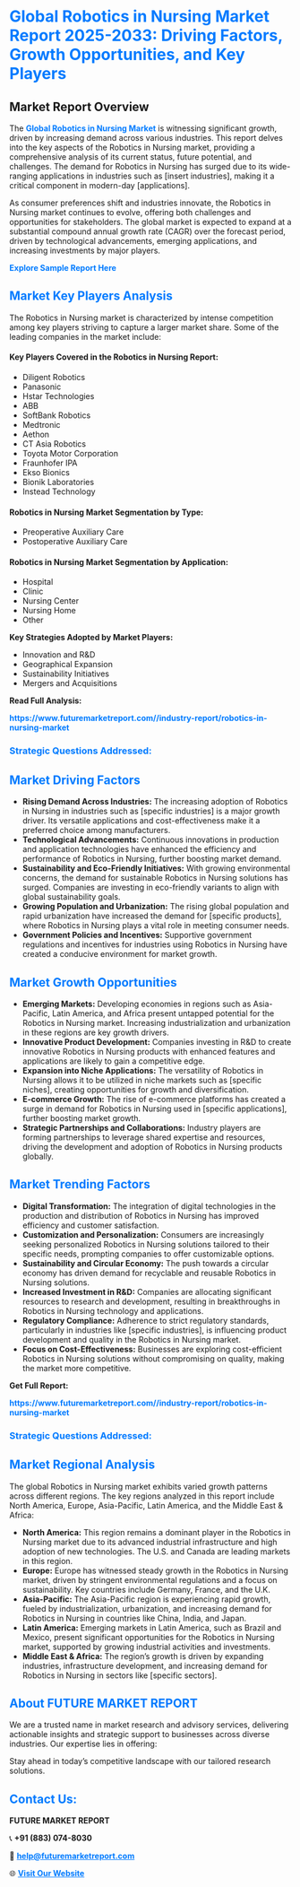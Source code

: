 <h1 style="color: #007BFF;">Global Robotics in Nursing Market Report 2025-2033: Driving Factors, Growth Opportunities, and Key Players</h1>

<section id="overview">
<h2>Market Report Overview</h2>
<p>The <a href="https://www.futuremarketreport.com//industry-report/robotics-in-nursing-market" style="color: #007BFF; text-decoration: none;"><strong>Global Robotics in Nursing Market</strong></a> is witnessing significant growth, driven by increasing demand across various industries. This report delves into the key aspects of the Robotics in Nursing market, providing a comprehensive analysis of its current status, future potential, and challenges. The demand for Robotics in Nursing has surged due to its wide-ranging applications in industries such as [insert industries], making it a critical component in modern-day [applications].</p>
<p>As consumer preferences shift and industries innovate, the Robotics in Nursing market continues to evolve, offering both challenges and opportunities for stakeholders. The global market is expected to expand at a substantial compound annual growth rate (CAGR) over the forecast period, driven by technological advancements, emerging applications, and increasing investments by major players.</p>
</section>

<section id="overview">
<p><a href="https://www.futuremarketreport.com//request-sample/reportId=77958" style="color: #007BFF; text-decoration: none;"><strong>Explore Sample Report Here</strong></a></p>
</section>

<section id="key-players">
<h2 style="color: #007BFF;">Market Key Players Analysis</h2>
<p>The Robotics in Nursing market is characterized by intense competition among key players striving to capture a larger market share. Some of the leading companies in the market include:</p>
<h4>Key Players Covered in the Robotics in Nursing Report:</h4>
<ul><li>Diligent Robotics</li><li>Panasonic</li><li>Hstar Technologies</li><li>ABB</li><li>SoftBank Robotics</li><li>Medtronic</li><li>Aethon</li><li>CT Asia Robotics</li><li>Toyota Motor Corporation</li><li>Fraunhofer IPA</li><li>Ekso Bionics</li><li>Bionik Laboratories</li><li>Instead Technology</li></ul>
<h4>Robotics in Nursing Market Segmentation by Type:</h4>
<ul><li>Preoperative Auxiliary Care</li><li>Postoperative Auxiliary Care</li></ul>

<h4>Robotics in Nursing Market Segmentation by Application:</h4>
<ul><li>Hospital</li><li>Clinic</li><li>Nursing Center</li><li>Nursing Home</li><li>Other</li></ul>
<p><strong>Key Strategies Adopted by Market Players:</strong></p>
<ul>
<li>Innovation and R&D</li>
<li>Geographical Expansion</li>
<li>Sustainability Initiatives</li>
<li>Mergers and Acquisitions</li>
</ul>
</section>

<section>
<p><strong>Read Full Analysis: </strong></p><a href="https://www.futuremarketreport.com//industry-report/robotics-in-nursing-market" style="color: #007BFF; text-decoration: none;"><strong>https://www.futuremarketreport.com//industry-report/robotics-in-nursing-market</strong></a>
<h3 style="color: #007BFF;">Strategic Questions Addressed:</h3>
</section>

<section id="driving-factors">
<h2 style="color: #007BFF;">Market Driving Factors</h2>
<ul>
<li><strong>Rising Demand Across Industries:</strong> The increasing adoption of Robotics in Nursing in industries such as [specific industries] is a major growth driver. Its versatile applications and cost-effectiveness make it a preferred choice among manufacturers.</li>
<li><strong>Technological Advancements:</strong> Continuous innovations in production and application technologies have enhanced the efficiency and performance of Robotics in Nursing, further boosting market demand.</li>
<li><strong>Sustainability and Eco-Friendly Initiatives:</strong> With growing environmental concerns, the demand for sustainable Robotics in Nursing solutions has surged. Companies are investing in eco-friendly variants to align with global sustainability goals.</li>
<li><strong>Growing Population and Urbanization:</strong> The rising global population and rapid urbanization have increased the demand for [specific products], where Robotics in Nursing plays a vital role in meeting consumer needs.</li>
<li><strong>Government Policies and Incentives:</strong> Supportive government regulations and incentives for industries using Robotics in Nursing have created a conducive environment for market growth.</li>
</ul>
</section>

<section id="growth-opportunities">
<h2 style="color: #007BFF;">Market Growth Opportunities</h2>
<ul>
<li><strong>Emerging Markets:</strong> Developing economies in regions such as Asia-Pacific, Latin America, and Africa present untapped potential for the Robotics in Nursing market. Increasing industrialization and urbanization in these regions are key growth drivers.</li>
<li><strong>Innovative Product Development:</strong> Companies investing in R&D to create innovative Robotics in Nursing products with enhanced features and applications are likely to gain a competitive edge.</li>
<li><strong>Expansion into Niche Applications:</strong> The versatility of Robotics in Nursing allows it to be utilized in niche markets such as [specific niches], creating opportunities for growth and diversification.</li>
<li><strong>E-commerce Growth:</strong> The rise of e-commerce platforms has created a surge in demand for Robotics in Nursing used in [specific applications], further boosting market growth.</li>
<li><strong>Strategic Partnerships and Collaborations:</strong> Industry players are forming partnerships to leverage shared expertise and resources, driving the development and adoption of Robotics in Nursing products globally.</li>
</ul>
</section>

<section id="trending-factors">
<h2 style="color: #007BFF;">Market Trending Factors</h2>
<ul>
<li><strong>Digital Transformation:</strong> The integration of digital technologies in the production and distribution of Robotics in Nursing has improved efficiency and customer satisfaction.</li>
<li><strong>Customization and Personalization:</strong> Consumers are increasingly seeking personalized Robotics in Nursing solutions tailored to their specific needs, prompting companies to offer customizable options.</li>
<li><strong>Sustainability and Circular Economy:</strong> The push towards a circular economy has driven demand for recyclable and reusable Robotics in Nursing solutions.</li>
<li><strong>Increased Investment in R&D:</strong> Companies are allocating significant resources to research and development, resulting in breakthroughs in Robotics in Nursing technology and applications.</li>
<li><strong>Regulatory Compliance:</strong> Adherence to strict regulatory standards, particularly in industries like [specific industries], is influencing product development and quality in the Robotics in Nursing market.</li>
<li><strong>Focus on Cost-Effectiveness:</strong> Businesses are exploring cost-efficient Robotics in Nursing solutions without compromising on quality, making the market more competitive.</li>
</ul>
</section>

<section>
<p><strong>Get Full Report: </strong></p><a href="https://www.futuremarketreport.com//industry-report/robotics-in-nursing-market" style="color: #007BFF; text-decoration: none;"><strong>https://www.futuremarketreport.com//industry-report/robotics-in-nursing-market</strong></a>
<h3 style="color: #007BFF;">Strategic Questions Addressed:</h3>
</section>


<section id="regional-analysis">
<h2 style="color: #007BFF;">Market Regional Analysis</h2>
<p>The global Robotics in Nursing market exhibits varied growth patterns across different regions. The key regions analyzed in this report include North America, Europe, Asia-Pacific, Latin America, and the Middle East & Africa:</p>
<ul>
<li><strong>North America:</strong> This region remains a dominant player in the Robotics in Nursing market due to its advanced industrial infrastructure and high adoption of new technologies. The U.S. and Canada are leading markets in this region.</li>
<li><strong>Europe:</strong> Europe has witnessed steady growth in the Robotics in Nursing market, driven by stringent environmental regulations and a focus on sustainability. Key countries include Germany, France, and the U.K.</li>
<li><strong>Asia-Pacific:</strong> The Asia-Pacific region is experiencing rapid growth, fueled by industrialization, urbanization, and increasing demand for Robotics in Nursing in countries like China, India, and Japan.</li>
<li><strong>Latin America:</strong> Emerging markets in Latin America, such as Brazil and Mexico, present significant opportunities for the Robotics in Nursing market, supported by growing industrial activities and investments.</li>
<li><strong>Middle East & Africa:</strong> The region’s growth is driven by expanding industries, infrastructure development, and increasing demand for Robotics in Nursing in sectors like [specific sectors].</li>
</ul>
</section>

<footer>
<h2 style="color: #007BFF;">About FUTURE MARKET REPORT</h2>
<p>We are a trusted name in market research and advisory services, delivering actionable insights and strategic support to businesses across diverse industries. Our expertise lies in offering:</p>

<p>Stay ahead in today’s competitive landscape with our tailored research solutions.</p>

<h2 style="color: #007BFF;">Contact Us:</h2>
<p><strong>FUTURE MARKET REPORT</strong></p>
<p>📞 <strong>+91 (883) 074-8030</strong></p>
<p>📧 <strong><a href="mailto:help@futuremarketreport.com" style="color: #007BFF;">help@futuremarketreport.com</a></strong></p>
<p>🌐 <strong><a href="https://www.futuremarketreport.com/" style="color: #007BFF;">Visit Our Website</a></strong></p>
</footer>